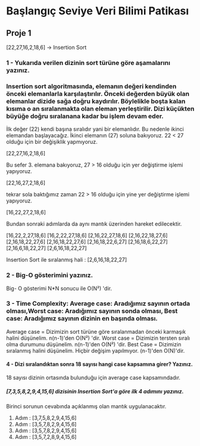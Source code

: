 # Başlangıç Seviye Veri Bilimi Patikası
## Proje 1

[22,27,16,2,18,6] -> Insertion Sort

### 1 - Yukarıda verilen dizinin sort türüne göre aşamalarını yazınız.

### Insertion sort algoritmasında, elemanın değeri kendinden önceki elemanlarla karşılaştırılır. Önceki değerden büyük olan elemanlar dizide sağa doğru kaydırılır. Böylelikle boşta kalan kısıma o an sıralanmakta olan eleman yerleştirilir. Dizi küçükten büyüğe doğru sıralanana kadar bu işlem devam eder. 

İlk değer (22) kendi başına sıralıdır yani bir elemanlıdır. Bu nedenle ikinci elemandan başlayacağız. İkinci elemanın (27) soluna bakıyoruz. 22 < 27 olduğu için bir değişiklik yapmıyoruz.

[22,27,16,2,18,6]

Bu sefer 3. elemana bakıyoruz, 27 > 16 olduğu için yer değiştirme işlemi yapıyoruz.

[22,16,27,2,18,6]

tekrar sola baktığımız zaman 22 > 16 olduğu için yine yer değiştirme işlemi yapıyoruz.

[16,22,27,2,18,6]

Bundan sonraki adımlarda da aynı mantık üzerinden hareket edilecektir.

[16,22,2,27,18,6]
[16,2,22,27,18,6]
[2,16,22,27,18,6]
[2,16,22,18,27,6]
[2,16,18,22,27,6]
[2,16,18,22,27,6]
[2,16,18,22,6,27]
[2,16,18,6,22,27]
[2,16,6,18,22,27]
[2,6,16,18,22,27]

Insertion Sort ile sıralanmış hali : [2,6,16,18,22,27]

### 2 - Big-O gösterimini yazınız.

Big- O gösterimi N*N sonucu ile O(N²) 'dir.


### 3 - Time Complexity: Average case: Aradığımız sayının ortada olması,Worst case: Aradığımız sayının sonda olması, Best case: Aradığımız sayının dizinin en başında olması.

Average case = Dizimizin sort türüne göre sıralanmadan önceki karmaşık halini düşünelim. n(n-1)'den O(N²) 'dir.
Worst case = Dizimizin tersten sıralı olma durumunu düşünelim. n(n-1)'den  O(N²) 'dir.
Best Case = Dizimizin sıralanmış halini düşünelim. Hiçbir değişim yapılmıyor. (n-1)'den O(N)'dir.

#### 4 - Dizi sıralandıktan sonra 18 sayısı hangi case kapsamına girer? Yazınız.

18 sayısı dizinin ortasında bulunduğu için average case kapsamındadır.

##### [7,3,5,8,2,9,4,15,6] dizisinin Insertion Sort'a göre ilk 4 adımını yazınız.

Birinci sorunun cevabında açıklanmış olan mantık uygulanacaktır.

1. Adım : [3,7,5,8,2,9,4,15,6]
2. Adım : [3,5,7,8,2,9,4,15,6]
3. Adım : [3,5,7,8,2,9,4,15,6]
4. Adım : [3,5,7,2,8,9,4,15,6]






